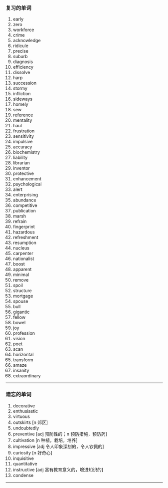 ### 复习的单词

1.   early
2.   zero
3.   workforce
4.   crime
5.   acknowledge
6.   ridicule
7.   precise
8.   suburb
9.   diagnosis
10.   efficiency
11.   dissolve
12.   harp
13.   succession
14.   stormy
15.   infliction
16.   sideways
17.   homely
18.   sew
19.   reference
20.   mentality
21.   haul
22.   frustration
23.   sensitivity
24.   impulsive
25.   accuracy
26.   biochemistry
27.   liability
28.   librarian
29.   inventor
30.   protective
31.   enhancement
32.   psychological
33.   alert
34.   enterprising
35.   abundance
36.   competitive
37.   publication
38.   marsh
39.   refrain
40.   fingerprint
41.   hazardous
42.   refreshment
43.   resumption
44.   nucleus
45.   carpenter
46.   nationalist
47.   boost
48.   apparent
49.   minimal
50.   remove
51.   spoil
52.   structure
53.   mortgage
54.   spouse
55.   bull
56.   gigantic
57.   fellow
58.   bowel
59.   joy
60.   profession
61.   vision
62.   poet
63.   scan
64.   horizontal
65.   transform
66.   amaze
67.   insanity
68.   extraordinary

------



### 遗忘的单词

1.   decorative
2.   enthusiastic
3.   virtuous
4.   outskirts [n 郊区]
5.   undoubtedly
6.   preventive [adj 预防性的；n 预防措施，预防药]
7.   cultivation [n 种植，栽培，培养]
8.   impressive [adj 令人印象深刻的，令人钦佩的]
9.   curiosity [n 好奇心]
10.   inquisitive
11.   quantitative
12.   instructive [adj 富有教育意义的，增进知识的]
13.   condense

------

